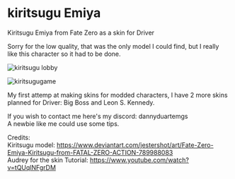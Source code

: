 # kiritsugu Emiya 
Kiritsugu Emiya from Fate Zero as a skin for Driver


Sorry for the low quality, that was the only model I could find, but I really like this character so it had to be done.

![kiritsugu lobby](https://github.com/dannyduartemgs/kiritsugu/assets/165226477/3f08687a-74bb-4767-a6c3-87909ed2106f)

![kiritsugugame](https://github.com/dannyduartemgs/kiritsugu/assets/165226477/a7be456a-e9ad-4dbc-a755-9a8d6f87435e)


My first attemp at making skins for modded characters, I have 2 more skins planned for Driver: Big Boss and Leon S. Kennedy.

If you wish to contact me here's my discord: dannyduartemgs <br />
A newbie like me could use some tips. 

Credits: <br />
Kiritsugu model: https://www.deviantart.com/jestershot/art/Fate-Zero-Emiya-Kiritsugu-from-FATAL-ZERO-ACTION-789988083 <br />
Audrey for the skin Tutorial: https://www.youtube.com/watch?v=tQUqlNFgrDM <br />

